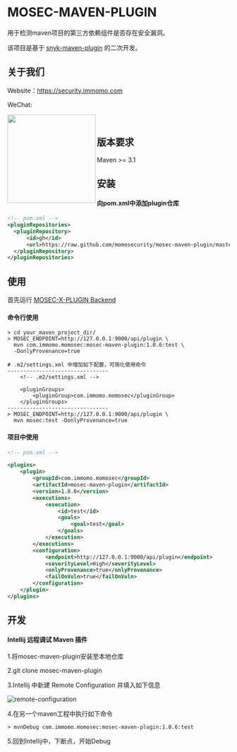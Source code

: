 # MOSEC-MAVEN-PLUGIN

用于检测maven项目的第三方依赖组件是否存在安全漏洞。

该项目是基于 [snyk-maven-plugin](https://github.com/snyk/snyk-maven-plugin.git) 的二次开发。

## 关于我们

Website：https://security.immomo.com

WeChat:

<img src="https://momo-mmsrc.oss-cn-hangzhou.aliyuncs.com/img-1c96a083-7392-3b72-8aec-bad201a6abab.jpeg" width="200" hegiht="200" align="left" /><br>

## 版本要求

Maven >= 3.1

## 安装

#### 向pom.xml中添加plugin仓库

```xml
<!-- pom.xml -->
<pluginRepositories>
  <pluginRepository>
      <id>gh</id>
      <url>https://raw.github.com/momosecurity/mosec-maven-plugin/master/mvn-repo/</url>
  </pluginRepository>
</pluginRepositories>
```

## 使用

首先运行 [MOSEC-X-PLUGIN Backend](https://github.com/momosecurity/mosec-x-plugin-backend.git)

#### 命令行使用
```
> cd your_maven_project_dir/
> MOSEC_ENDPOINT=http://127.0.0.1:9000/api/plugin \
  mvn com.immomo.momosec:mosec-maven-plugin:1.0.6:test \
  -DonlyProvenance=true

# .m2/settings.xml 中增加如下配置，可简化使用命令
--------------------------------
    <!-- .m2/settings.xml -->

    <pluginGroups>
        <pluginGroup>com.immomo.momosec</pluginGroup>
    </pluginGroups>
--------------------------------
> MOSEC_ENDPOINT=http://127.0.0.1:9000/api/plugin \
  mvn mosec:test -DonlyProvenance=true
```

#### 项目中使用

```xml
<!-- pom.xml -->

<plugins>
    <plugin>
        <groupId>com.immomo.momosec</groupId>
        <artifactId>mosec-maven-plugin</artifactId>
        <version>1.0.6</version>
        <executions>
            <execution>
                <id>test</id>
                <goals>
                    <goal>test</goal>
                </goals>
            </execution>
        </executions>
        <configuration>
            <endpoint>http://127.0.0.1:9000/api/plugin</endpoint>
            <severityLevel>High</severityLevel>
            <onlyProvenance>true</onlyProvenance>
            <failOnVuln>true</failOnVuln>
        </configuration>
    </plugin>
</plugins>
```

## 开发

#### Intellij 远程调试 Maven 插件

1.将mosec-maven-plugin安装至本地仓库

2.git clone mosec-maven-plugin

3.Intellij 中新建 Remote Configuration 并填入如下信息

![remote-configuration](https://github.com/momosecurity/mosec-maven-plugin/blob/master/static/remote-configuration.jpg)

4.在另一个maven工程中执行如下命令

```shell script
> mvnDebug com.immomo.momosec:mosec-maven-plugin:1.0.6:test
```

5.回到Intellij中，下断点，开始Debug
